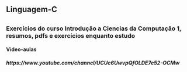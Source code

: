 <h2> Linguagem-C <h2>
<h3>Exercícios do curso Introdução a Ciencias da Computação 1, resumos, pdfs e exercícios enquanto estudo </h3>

<h4>Video-aulas</h4>
<h5>https://www.youtube.com/channel/UCUc6UwvpQfOLDE7e52-OCMw</h5>

